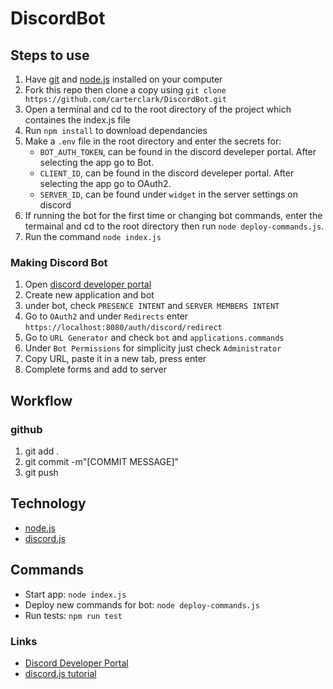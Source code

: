 # DiscordBot

## Steps to use

1. Have [git](https://git-scm.com/downloads) and [node.js](https://nodejs.org/en/download/) installed on your computer
2. Fork this repo then clone a copy using `git clone https://github.com/carterclark/DiscordBot.git`
3. Open a terminal and cd to the root directory of the project which containes the index.js file
4. Run `npm install` to download dependancies
5. Make a `.env` file in the root directory and enter the secrets for:
   - `BOT_AUTH_TOKEN`, can be found in the discord develeper portal. After selecting the app go to Bot.
   - `CLIENT_ID`, can be found in the discord develeper portal. After selecting the app go to OAuth2.
   - `SERVER_ID`, can be found under `widget` in the server settings on discord
6. If running the bot for the first time or changing bot commands, enter the termainal and cd to the root directory then run `node deploy-commands.js`.
7. Run the command `node index.js`

### Making Discord Bot

1. Open [discord developer portal](https://discord.com/developers/applications)
2. Create new application and bot
3. under bot, check `PRESENCE INTENT` and `SERVER MEMBERS INTENT`
4. Go to `OAuth2` and under `Redirects` enter `https://localhost:8080/auth/discord/redirect`
5. Go to `URL Generator` and check `bot` and `applications.commands`
6. Under `Bot Permissions` for simplicity just check `Administrator`
7. Copy URL, paste it in a new tab, press enter
8. Complete forms and add to server

## Workflow

### github

1. git add .
2. git commit -m"[COMMIT MESSAGE]"
3. git push

## Technology

- [node.js](https://nodejs.org/en/docs/)
- [discord.js](https://discord.js.org/#/docs/main/stable/general/welcome)

## Commands

- Start app: `node index.js`
- Deploy new commands for bot: `node deploy-commands.js`
- Run tests: `npm run test`

### Links

- [Discord Developer Portal](https://discord.com/developers/applications)
- [discord.js tutorial](https://discordjs.guide/#before-you-begin)
